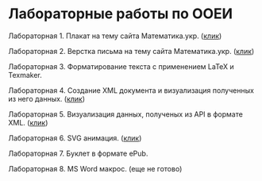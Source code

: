 # Лабораторные работы по ООЕИ

Лабораторная 1. Плакат на тему сайта Математика.укр. (<a href="http://NightHat.github.io/lab-1/index.html" target="_blank">клик</a>)

Лабораторная 2. Верстка письма на тему сайта Математика.укр. (<a href="http://NightHat.github.io/Lab-2/letter2.html" target="_blank">клик</a>)

Лабораторная 3. Форматирование текста с применением LaTeX и Texmaker.

Лабораторная 4. Создание XML документа и визуализация полученных из него данных.  (<a href="http://NightHat.github.io/Lab-4/index.html" target="_blank">клик</a>)
 
Лабораторная 5. Визуализация данных, полученых из API в формате XML. (<a href="http://NightHat.github.io/Lab-5/index.html" target="_blank">клик</a>)

Лабораторная 6. SVG анимация. (<a href="http://NightHat.github.io/Lab-6/index.html" target="_blank">клик</a>)

Лабораторная 7. Буклет в формате ePub.

Лабораторная 8. MS Word макрос. (еще не готово)
